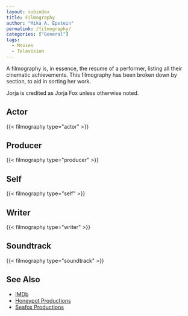 ```yaml
---
layout: subindex
title: Filmography
author: "Mika A. Epstein"
permalink: /filmography/
categories: ["General"]
tags:
  - Movies
  - Television
---
```

A filmography is, in essence, the resume of a performer, listing all their cinematic achievements. This filmography has been broken down by section, to aid in sorting her work.

Jorja is credited as Jorja Fox unless otherwise noted.

## Actor

{{< filmography type="actor" >}}

## Producer

{{< filmography type="producer" >}}

## Self

{{< filmography type="self" >}}

## Writer

{{< filmography type="writer" >}}

## Soundtrack

{{< filmography type="soundtrack" >}}

## See Also

* [IMDb](http://www.imdb.com/name/nm0289080/)
* [Honeypot Productions](/library/honeypot/)
* [Seafox Productions](/library/seafox/)
